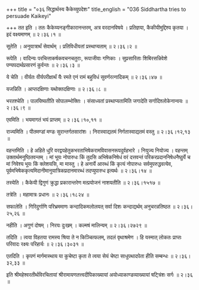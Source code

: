 +++
title = "०३६ सिद्धार्थस्य कैकेय्युपदेशः"
title_english = "036 Siddhartha tries to persuade Kaikeyi"

+++
तत इति । ततः कैकेय्यनङ्गीकारानन्तरम्, अत्र वरदानविषये । प्रतिज्ञया, कैकीयीमुद्दिश्य कृतया । इदं वक्ष्यमाणम्  ॥  २।३६।१  ॥   

  

सूतेति । अनुयात्रार्थं सेवार्थम् । प्रतिविधीयतां प्रस्थाप्यताम्  ॥  २।३६।२  ॥   

  

रूपेति । वादिन्यः परचित्ताकर्षकवचनचतुराः, रूपाजीवाः गणिकाः । सुप्रसारिताः शिबिरसन्निवेशे पण्यपदार्थप्रसारणं कुर्वन्तः  ॥  २।३६।३  ॥   

  

ये चेति । वीर्यतः वीर्यपरीक्षार्थं यैः रमते एनं रामं बहुविधं सुवर्णरत्नादिकम्  ॥  २।३६।४७  ॥   

  

यजन्निति । आप्तदक्षिणाः यथोक्तदक्षिणाः  ॥  २।३६।८  ॥   

  

भरतश्चेति । पालयिष्यतीति सोपालम्भोक्तिः । संसाध्यतां प्रस्थाप्यतामिति जगादेति सर्गादिश्लोकेनान्वयः  ॥  २।३६।९  ॥   

  

एवमिति । भयमागतं भयं प्राप्तम्  ॥  २।३६।१०,११  ॥   

  

राज्यमिति । पीतमण्डां मण्डः सुरान्तर्गतसारांशः । निरास्वाद्यतमं निर्गतास्वाद्यतमं वस्तु  ॥  २।३६।१२,१३  ॥   

  

वहन्तमिति । हे अहिते धुरि वरद्वयहेतुकभरताभिषेकरामविवासनरूपदुर्वहभारे । नियुज्य नियोज्य । वहन्तम् उक्तार्थमनुष्ठितवन्तम् । मां भूयः नोपारुधः किं तुदसि अभिषेकनिषेधं वरं दत्तवन्तं परिकरप्रदाननिषेधनैष्ठुर्ये च मां निवेश्य भूयः किं क्लेशयसि, मा मास्तु । हे अनार्ये आरब्धं किं कृत्यं नोपारुधः सर्वमुपरुद्धवत्येव, पूर्वमभिषेककृत्यमिदानीमानुयात्रिकप्रदानमारब्धं तदप्युपारुध इत्यर्थः  ॥  २।३६।१४  ॥   

  

तस्येति । कैकेयी द्विगुणं क्रुद्धा प्रकारान्तरेण मत्प्रयोजनं नाशयतीति  ॥  २।३६।१५१७  ॥   

  

तत्रेति । महामात्रः प्रधानः  ॥  २।३६।१८२४  ॥   

  

सफालेति । गिरिदुर्गाणि परिभ्रममाणः कन्दादिकमलोलयत् सर्वा दिशः कन्दाद्यर्थम् अनुचरन्नतिष्ठत  ॥  २।३६।२५,२६  ॥   

  

नहीति । अगुणं दोषम् । निरयः दुःखम् । कल्मषं मालिन्यम्  ॥  २।३६।२७२९  ॥   

  

तदिति । त्वया विहतया रामस्य श्रिया ते न किञ्चित्फलम्, तदलं वृथाश्रमेण । हि यस्मात् लोकतः प्राप्तः परिवादः रक्ष्यः परिहार्यः  ॥  २।३६।३०३१  ॥   

  

एतदिति । कृपणं मार्गमास्थाय या कुचेष्टा कृता ते त्वया सेयं चेष्टा साधुपथादपेता हीति सम्बन्धः  ॥  २।३६।३२,३३  ॥   

  

इति श्रीमहेश्वरतीर्थविरचितायां श्रीरामायणतत्त्वदीपिकाख्यायां अयोध्याकाण्डव्याख्यायां षट्त्रिंशः सर्गः  ॥  २।३६  ॥   

  

  

